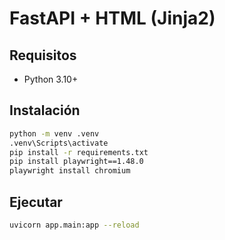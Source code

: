 # FastAPI + HTML (Jinja2)

## Requisitos
- Python 3.10+

## Instalación
```bash
python -m venv .venv
.venv\Scripts\activate
pip install -r requirements.txt
pip install playwright==1.48.0
playwright install chromium 
```

## Ejecutar
```bash
uvicorn app.main:app --reload
```
